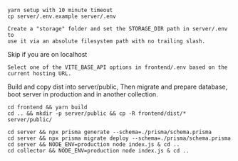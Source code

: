 <!-- Create a "storage" folder is #4 in BARE_METAL.md -->

	yarn setup with 10 minute timeout
	cp server/.env.example server/.env

	Create a "storage" folder and set the STORAGE_DIR path in server/.env to
	use it via an absolute filesystem path with no trailing slash.

<!-- #5 in BARE_METAL.md -->

Skip if you are on localhost

	Select one of the VITE_BASE_API options in frontend/.env based on the current hosting URL.

Build and copy dist into server/public,
Then migrate and prepare database, boot server in production and in another collection.

	cd frontend && yarn build
	cd .. && mkdir -p server/public && cp -R frontend/dist/* server/public/

	cd server && npx prisma generate --schema=./prisma/schema.prisma
	cd server && npx prisma migrate deploy --schema=./prisma/schema.prisma
	cd server && NODE_ENV=production node index.js & cd ..
	cd collector && NODE_ENV=production node index.js & cd ..